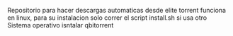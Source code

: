 Repositorio para hacer descargas automaticas desde elite torrent
funciona en linux, para su instalacion solo correr el script install.sh
si usa otro Sistema operativo isntalar qbitorrent
